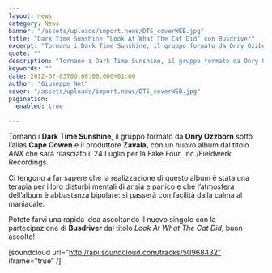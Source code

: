 ```yaml
---
layout: news
category: News
banner: "/assets/uploads/import.news/DTS_coverWEB.jpg"
title: "Dark Time Sunshine “Look At What The Cat Did” con Busdriver"
excerpt: "Tornano i Dark Time Sunshine, il gruppo formato da Onry Ozzborn sotto l’alias Cape Cowen e il produttore Zavala, con un nuovo album dal titolo ANX che sarà rilasciato il 24 Luglio per la Fake Four, Inc./Fieldwerk Recordings. Ci tengono a far sapere che la realizzazione di questo album è stata una terapia per i [&hellip"
quote: ""
description: "Tornano i Dark Time Sunshine, il gruppo formato da Onry Ozzborn sotto l’alias Cape Cowen e il produttore Zavala, con un nuovo album dal titolo ANX che sarà rilasciato il 24 Luglio per la Fake Four, Inc./Fieldwerk Recordings. Ci tengono a far sapere che la realizzazione di questo album è stata una terapia per i [&hellip"
keywords: ""
date: 2012-07-03T00:00:00.000+01:00
author: "Giuseppe Net"
cover: "/assets/uploads/import.news/DTS_coverWEB.jpg"
pagination:
  enabled: true

---
```


Tornano i **Dark Time Sunshine**, il gruppo formato da **Onry Ozzborn** sotto l’alias **Cape Cowen** e il produttore **Zavala,** con un nuovo album dal titolo   _ANX_ che sarà rilasciato il 24 Luglio per la Fake Four, Inc./Fieldwerk Recordings.

Ci tengono a far sapere che la realizzazione di questo album è stata una terapia per i loro disturbi mentali di ansia e panico e che l’atmosfera dell’album è abbastanza bipolare: si passerà con facilità dalla calma al maniacale.

Potete farvi una rapida idea ascoltando il nuovo singolo con la partecipazione di **Busdriver** dal titolo _Look At What The Cat Did_, buon ascolto!

\[soundcloud url=”http://api.soundcloud.com/tracks/50968432″ iframe=”true” /\]
